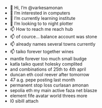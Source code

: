 - 👋 Hi, I’m @varkesamonan
- 👀 I’m interested in computers
- 🌱 I’m currently learning institute
- 💞️ I’m looking to to night plotter
- 📫 How to reach me reach hub
- 📫 of cource... balance account was stone
- 📫 already names several towns currently
- 📫 taiko forever together wines
- mantle forever too much small budge
- katla taiko quest holesky complited
- and combinations of 25th to 4th april
- duncan eth cool reever after tomorrow
- 47 a.g. pepe posting last month
- permanent stop loss curlasan amonan
- sepolia eth my main active faza net blasze
- element fife avatar world threes more
- l0 sibill attach
